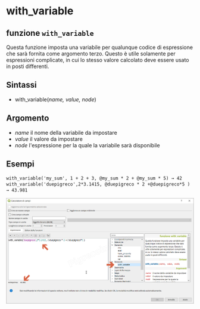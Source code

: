 # with\_variable

## funzione `with_variable`

Questa funzione imposta una variabile per qualunque codice di espressione che sarà fornita come argomento terzo. Questo è utile solamente per espressioni complicate, in cui lo stesso valore calcolato deve essere usato in posti differenti.

## Sintassi

* with\_variable\(_name, value, node_\)

## Argomento

* _name_ il nome della variabile da impostare
* _value_ il valore da impostare
* _node_ l'espressione per la quale la variabile sarà disponibile

## Esempi

```text
with_variable('my_sum', 1 + 2 + 3, @my_sum * 2 + @my_sum * 5) → 42
with_variable('duepigreco',2*3.1415, @duepigreco * 2 +@duepigreco*5 ) → 43.981
```

![](../../../.gitbook/assets/with_variable1%20%281%29.png)

